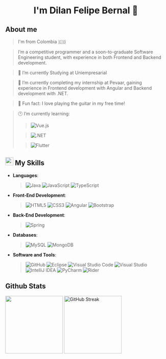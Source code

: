 <h1 align="center">
 <strong>I'm Dilan Felipe Bernal 🎸</strong>
</h1>

##  **About me**

> I'm from Colombia 🇨🇴

> I’m a competitive programmer and a soon-to-graduate Software Engineering student, with experience in both Frontend and Backend development.

> 🏫 I’m currently Studying at Uniempresarial

> 🏢 I’m currently completing my internship at Pevaar, gaining experience in Frontend development with Angular and Backend development with .NET.

> 🎵 Fun fact: I love playing the guitar in my free time!  

> 🕛 I’m currently learning:
>> ![Vue.js](https://img.shields.io/badge/Vue-%235A966C.svg?style=for-the-badge&logo=vue.js&logoColor=black)
>
>> ![.NET](https://img.shields.io/badge/.NET-%23502BD3.svg?style=for-the-badge&logo=.net&logoColor=white)
>
>> ![Flutter](https://img.shields.io/badge/Flutter-%230862A8.svg?style=for-the-badge&logo=Flutter&logoColor=white)

## <img src="https://cdn.pixabay.com/photo/2017/05/12/15/16/hexagon-2307350_1280.png" width="25px"> My Skills


- **Languages**:
  
  > ![Java](https://img.shields.io/badge/java-%23ED8B00.svg?style=for-the-badge&logo=openjdk&logoColor=white)
  > ![JavaScript](https://img.shields.io/badge/JavaScript%20-%23F7DF1E.svg?style=for-the-badge&logo=javascript&logoColor=black)
  > ![TypeScript](https://img.shields.io/badge/typescript-%23007ACC.svg?style=for-the-badge&logo=typescript&logoColor=white)
    
- **Front-End Development**:

  > ![HTML5](https://img.shields.io/badge/HTML5%20-%23E34F26.svg?style=for-the-badge&logo=html5&logoColor=white)
  > ![CSS3](https://img.shields.io/badge/CSS%20-%231572B6.svg?style=for-the-badge&logo=css3&logoColor=white)
  > ![Angular](https://img.shields.io/badge/angular-%23DD0031.svg?style=for-the-badge&logo=angular&logoColor=white)
  > ![Bootstrap](https://img.shields.io/badge/bootstrap-%238511FA.svg?style=for-the-badge&logo=bootstrap&logoColor=white)

- **Back-End Development**:
  
  > ![Spring](https://img.shields.io/badge/spring-%236DB33F.svg?style=for-the-badge&logo=spring&logoColor=white)
  
- **Databases**:

  > ![MySQL](https://img.shields.io/badge/mysql-4479A1.svg?style=for-the-badge&logo=mysql&logoColor=white)
  > ![MongoDB](https://img.shields.io/badge/MongoDB-%234ea94b.svg?style=for-the-badge&logo=mongodb&logoColor=white)

- **Software and Tools**:

  > ![GitHub](https://img.shields.io/badge/github-%23121011.svg?style=for-the-badge&logo=github&logoColor=white)
  ![Eclipse](https://img.shields.io/badge/Eclipse-FE7A16.svg?style=for-the-badge&logo=Eclipse&logoColor=white)
  ![Visual Studio Code](https://img.shields.io/badge/Visual%20Studio%20Code-0078d7.svg?style=for-the-badge&logo=vs-code&logoColor=white)
  ![Visual Studio](https://img.shields.io/badge/VisualStudio-5C2D91.svg?style=for-the-badge&logo=visual-studio&logoColor=white)
  ![IntelliJ IDEA](https://img.shields.io/badge/IntelliJIDEA-c204d0.svg?style=for-the-badge&logo=intellij-idea&logoColor=white)
  ![PyCharm](https://img.shields.io/badge/pycharm-143?style=for-the-badge&logo=pycharm&logoColor=black&color=00000f&labelColor=green)
  ![Rider](https://img.shields.io/badge/Rider-000000?style=for-the-badge&logo=rider&logoColor=B317EA)

## Github Stats

<p display="flex" align="space-between">
   <img  height="180rem" src="https://github-readme-stats.anuraghazra1.vercel.app/api/top-langs/?username=DilanBernal28&layout=compact&theme=react" />
   <img  height="180rem" src="https://streak-stats.demolab.com?user=DilanBernal28&theme=react" alt="GitHub Streak" /></a>
</p>
